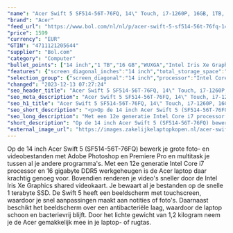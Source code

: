 ```yaml
---
"name": "Acer Swift 5 SF514-56T-76FQ, 14\" Touch, i7-1260P, 16GB, 1TB, W11"
"brand": "Acer"
"feed_url": "https://www.bol.com/nl/nl/p/acer-swift-5-sf514-56t-76fq-14-touch-i7-1260p-16gb-1tb-w11/9300000128023980"
"price": 1599
"currency": "EUR"
"GTIN": "4711121205644"
"supplier": "Bol.com"
"category": "Computer"
"bullet_points": ["14 inch","1 TB","16 GB","WUXGA","Intel Iris Xe Graphics"]
"features": {"screen_diagonal_inches":"14 inch","total_storage_space":"1 TB","memory_size":"16 GB","graphics":"WUXGA","graphics_card":"Intel Iris Xe Graphics"}
"selection_group": {"screen_diagonal":"14 inch","processor":"Intel Core i7","changed_price_past_3_days":false,"product_family":"Swift"}
"changed": "2023-12-13 07:27:24"
"seo_header_title": "Acer Swift 5 SF514-56T-76FQ, 14\" Touch, i7-1260P, 16GB, 1TB, W11"
"seo_meta_description": "Acer Swift 5 SF514-56T-76FQ, 14\" Touch, i7-1260P, 16GB, 1TB, W11"
"seo_h1_title": "Acer Swift 5 SF514-56T-76FQ, 14\" Touch, i7-1260P, 16GB, 1TB, W11"
"seo_short_description": "<p>Op de 14 inch Acer Swift 5 (SF514-56T-76FQ) bewerk je grote foto- en videobestanden met Adobe Photoshop en Premiere Pro en multitask je tussen al je andere programma's."
"seo_long_description": "Met een 12e generatie Intel Core i7 processor en 16 gigabyte DDR5 werkgeheugen is de Acer laptop daar krachtig genoeg voor. Bovendien renderen je video's sneller door de Intel Iris Xe Graphics shared videokaart. Je bewaart al je bestanden op de snelle 1 terabyte SSD. De Swift 5 heeft een beeldscherm met touchscreen, waardoor je snel aanpassingen maakt aan notities of foto's. Daarnaast beschikt het beeldscherm over een antibacteriële laag, waardoor de laptop schoon en bacterievrij blijft. Door het lichte gewicht van 1,2 kilogram neem je de Acer gemakkelijk mee in je laptop- of rugtas. </p>"
"short_description": "Op de 14 inch Acer Swift 5 (SF514-56T-76FQ) bewerk je grote foto- en videobestanden met Adobe Photoshop en Premiere Pro en multitask je tussen al je andere programma's. Met een 12e generatie Intel Core i7 processor en 16 gigabyte DDR5 werkgeheugen is de Acer laptop daar krachtig genoeg voor. Bovendien renderen je video's sneller door de Intel Iris Xe Graphics shared videokaart. Je bewaart al je bestanden op de snelle 1 terabyte SSD. De Swift 5 heeft een beeldscherm met touchscreen, waardoor je snel aanpassingen maakt aan notities of foto's. Daarnaast beschikt het beeldscherm over een antibacteriële laag, waardoor de laptop schoon en bacterievrij blijft. Door het lichte gewicht van 1,2 kilogram neem je de Acer gemakkelijk mee in je laptop- of rugtas."
"external_image_url": "https://images.zakelijkelaptopkopen.nl/acer-swift-5-sf514-56t-76fq-14-touch-i7-1260p-16gb-1tb-w11.webp"
---
```


<p>Op de 14 inch Acer Swift 5 (SF514-56T-76FQ) bewerk je grote foto- en videobestanden met Adobe Photoshop en Premiere Pro en multitask je tussen al je andere programma's. Met een 12e generatie Intel Core i7 processor en 16 gigabyte DDR5 werkgeheugen is de Acer laptop daar krachtig genoeg voor. Bovendien renderen je video's sneller door de Intel Iris Xe Graphics shared videokaart. Je bewaart al je bestanden op de snelle 1 terabyte SSD. De Swift 5 heeft een beeldscherm met touchscreen, waardoor je snel aanpassingen maakt aan notities of foto's. Daarnaast beschikt het beeldscherm over een antibacteriële laag, waardoor de laptop schoon en bacterievrij blijft. Door het lichte gewicht van 1,2 kilogram neem je de Acer gemakkelijk mee in je laptop- of rugtas.</p>